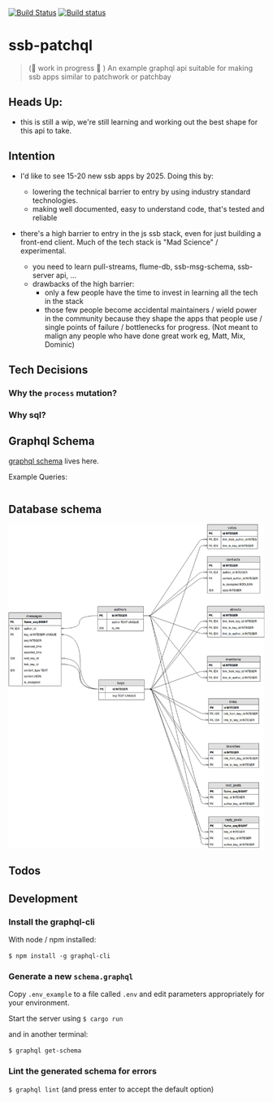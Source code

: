 [![Build Status](https://travis-ci.org/sunrise-choir/ssb-patchql.svg?branch=master)](https://travis-ci.org/sunrise-choir/ssb-patchql)
[![Build status](https://ci.appveyor.com/api/projects/status/w1c7n87463g99vls/branch/master?svg=true)](https://ci.appveyor.com/project/pietgeursen/ssb-patchql/branch/master)
# ssb-patchql

> (:construction: work in progress :construction: ) An example graphql api suitable for making ssb apps similar to patchwork or patchbay

## Heads Up:

- this is still a wip, we're still learning and working out the best shape for this api to take.

## Intention

- I'd like to see 15-20 new ssb apps by 2025. Doing this by:
  - lowering the technical barrier to entry by using industry standard technologies.
  - making well documented, easy to understand code, that's tested and reliable

- there's a high barrier to entry in the js ssb stack, even for just building a front-end client. Much of the tech stack is "Mad Science" / experimental.
  - you need to learn pull-streams, flume-db, ssb-msg-schema, ssb-server api, ...
  - drawbacks of the high barrier:
    - only a few people have the time to invest in learning all the tech in the stack
    - those few people become accidental maintainers / wield power in the community because they shape the apps that people use / single points of failure / bottlenecks for progress. (Not meant to malign any people who have done great work eg, Matt, Mix, Dominic)

## Tech Decisions

### Why the `process` mutation?

### Why sql?


## Graphql Schema

[graphql schema](/schema.graphql) lives here.

Example Queries:

```graphql

```

## Database schema

![schema](/docs/images/ssb-patchql.jpg)

## Todos

## Development

### Install the graphql-cli

With node / npm installed:

`$ npm install -g graphql-cli`

### Generate a new `schema.graphql`

Copy `.env_example` to a file called `.env` and edit parameters appropriately for your environment.

Start the server using `$ cargo run`

and in another terminal:

`$ graphql get-schema`

### Lint the generated schema for errors

`$ graphql lint` (and press enter to accept the default option)

